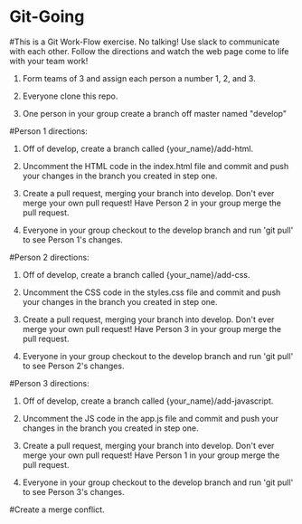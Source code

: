 # Git-Going

#This is a Git Work-Flow exercise. No talking! Use slack to communicate with each other. Follow the directions and watch the web page come to life with your team work!

1. Form teams of 3 and assign each person a number 1, 2, and 3.

2. Everyone clone this repo.

3. One person in your group create a branch off master named "develop"

#Person 1 directions:

1. Off of develop, create a branch called {your_name}/add-html.

2. Uncomment the HTML code in the index.html file and commit and push your changes in the branch you created in step one.

3. Create a pull request, merging your branch into develop. Don't ever merge your own pull request! Have Person 2 in your group merge the pull request.

4) Everyone in your group checkout to the develop branch and run 'git pull' to see Person 1's changes.

#Person 2 directions:

1. Off of develop, create a branch called {your_name}/add-css.

2. Uncomment the CSS code in the styles.css file and commit and push your changes in the branch you created in step one.

3. Create a pull request, merging your branch into develop. Don't ever merge your own pull request! Have Person 3 in your group merge the pull request.

4) Everyone in your group checkout to the develop branch and run 'git pull' to see Person 2's changes.

#Person 3 directions:

1. Off of develop, create a branch called {your_name}/add-javascript.

2. Uncomment the JS code in the app.js file and commit and push your changes in the branch you created in step one.

3. Create a pull request, merging your branch into develop. Don't ever merge your own pull request! Have Person 1 in your group merge the pull request.

4) Everyone in your group checkout to the develop branch and run 'git pull' to see Person 3's changes.

#Create a merge conflict.
